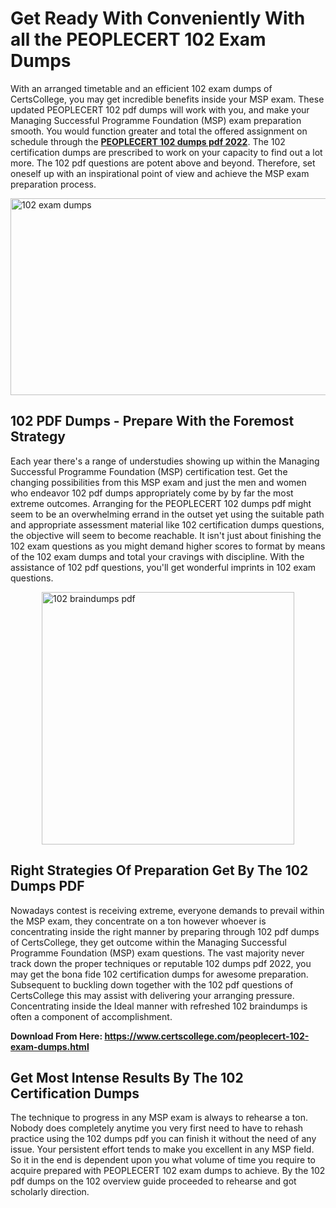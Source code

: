 <h1><strong>Get Ready With Conveniently With all the PEOPLECERT 102 Exam Dumps&nbsp;</strong></h1>
<p><span style="font-weight: 400;">With an arranged timetable and an efficient  102 exam dumps of CertsCollege, you may get incredible benefits inside your MSP exam. These updated PEOPLECERT 102 pdf dumps will work with you, and make your Managing Successful Programme Foundation (MSP) exam preparation smooth. You would function greater and total the offered assignment on schedule through the <strong><a href="https://www.certscollege.com/peoplecert-102-exam-dumps.html">PEOPLECERT 102 dumps pdf 2022</a></strong>. The 102 certification dumps are prescribed to work on your capacity to find out a lot more. The  102 pdf questions are potent above and beyond. Therefore, set oneself up with an inspirational point of view and achieve the MSP exam preparation process.&nbsp;</span></p>
<p><span style="font-weight: 400;"><img style="display: block; margin-left: auto; margin-right: auto;" src="https://i.ibb.co/CPDK3ps/Yellow-and-Blue-Initiative-Blog-Banner.png" alt="102 exam dumps" width="559" height="315" /></span></p>
<h2><strong>102 PDF Dumps - Prepare With the Foremost Strategy</strong></h2>
<p><span style="font-weight: 400;">Each year there's a range of understudies showing up within the Managing Successful Programme Foundation (MSP) certification test. Get the changing possibilities from this MSP exam and just the men and women who endeavor 102 pdf dumps appropriately come by by far the most extreme outcomes. Arranging for the PEOPLECERT 102 dumps pdf might seem to be an overwhelming errand in the outset yet using the suitable path and appropriate assessment material like 102 certification dumps questions, the objective will seem to become reachable. It isn't just about finishing the 102 exam questions as you might demand higher scores to format by means of the 102 exam dumps and total your cravings with discipline. With the assistance of 102 pdf questions, you'll get wonderful imprints in 102 exam questions.</span></p>
<p><span style="font-weight: 400;"><a href="https://tinyurl.com/uepczvy7"><img style="display: block; margin-left: auto; margin-right: auto;" src="https://i.ibb.co/9tMrhdY/Teacher-Appreciation-Invitation.png" alt="102 braindumps pdf " width="404" height="404" /></a></span></p>
<h2><strong>Right Strategies Of Preparation Get By The 102 Dumps PDF</strong></h2>
<p><span style="font-weight: 400;">Nowadays contest is receiving extreme, everyone demands to prevail within the MSP exam, they concentrate on a ton however whoever is concentrating inside the right manner by preparing through 102 pdf dumps of CertsCollege, they get outcome within the Managing Successful Programme Foundation (MSP) exam questions. The vast majority never track down the proper techniques or reputable 102 dumps pdf 2022, you may get the bona fide 102 certification dumps for awesome preparation. Subsequent to buckling down together with the  102 pdf questions of CertsCollege this may assist with delivering your arranging pressure. Concentrating inside the Ideal manner with refreshed 102 braindumps is often a component of accomplishment.</span></p>
<p><span style="font-weight: 400;"><strong>Download From Here: <a href="https://www.certscollege.com/peoplecert-102-exam-dumps.html">https://www.certscollege.com/peoplecert-102-exam-dumps.html</a></strong></span></p>
<h2><strong>Get Most Intense Results By The 102 Certification Dumps</strong></h2>
<p><span style="font-weight: 400;">The technique to progress in any MSP exam is always to rehearse a ton. Nobody does completely anytime you very first need to have to rehash practice using the 102 dumps pdf you can finish it without the need of any issue. Your persistent effort tends to make you excellent in any MSP field. So it in the end is dependent upon you what volume of time you require to acquire prepared with PEOPLECERT 102 exam dumps to achieve. By the 102 pdf dumps on the 102 overview guide proceeded to rehearse and got scholarly direction.</span></p>
